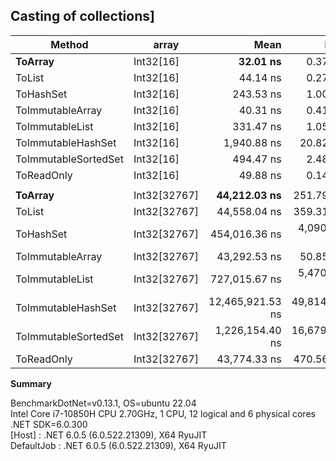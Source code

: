 ## Casting of collections]

|               Method |        array |             Mean |         Error |        StdDev |
|--------------------- |------------- |-----------------:|--------------:|--------------:|
|          **ToArray** |    Int32[16] |     **32.01 ns** |      0.378 ns |      0.335 ns |
|               ToList |    Int32[16] |         44.14 ns |      0.276 ns |      0.245 ns |
|            ToHashSet |    Int32[16] |        243.53 ns |      1.003 ns |      0.939 ns |
|     ToImmutableArray |    Int32[16] |         40.31 ns |      0.417 ns |      0.390 ns |
|      ToImmutableList |    Int32[16] |        331.47 ns |      1.050 ns |      0.931 ns |
|   ToImmutableHashSet |    Int32[16] |      1,940.88 ns |     20.822 ns |     18.458 ns |
| ToImmutableSortedSet |    Int32[16] |        494.47 ns |      2.487 ns |      2.205 ns |
|           ToReadOnly |    Int32[16] |         49.88 ns |      0.147 ns |      0.123 ns |
||||||
|          **ToArray** | Int32[32767] | **44,212.03 ns** |    251.794 ns |    223.208 ns |
|               ToList | Int32[32767] |     44,558.04 ns |    359.319 ns |    336.107 ns |
|            ToHashSet | Int32[32767] |    454,016.36 ns |  4,090.385 ns |  3,826.149 ns |
|     ToImmutableArray | Int32[32767] |     43,292.53 ns |     50.850 ns |     45.077 ns |
|      ToImmutableList | Int32[32767] |    727,015.67 ns |  5,470.328 ns |  5,116.948 ns |
|   ToImmutableHashSet | Int32[32767] | 12,465,921.53 ns | 49,814.875 ns | 44,159.589 ns |
| ToImmutableSortedSet | Int32[32767] |  1,226,154.40 ns | 16,679.988 ns | 15,602.471 ns |
|           ToReadOnly | Int32[32767] |     43,774.33 ns |    470.560 ns |    440.162 ns |

**Summary**

BenchmarkDotNet=v0.13.1, OS=ubuntu 22.04<br>
Intel Core i7-10850H CPU 2.70GHz, 1 CPU, 12 logical and 6 physical cores<br>
.NET SDK=6.0.300<br>
  [Host]     : .NET 6.0.5 (6.0.522.21309), X64 RyuJIT<br>
  DefaultJob : .NET 6.0.5 (6.0.522.21309), X64 RyuJIT<br>
